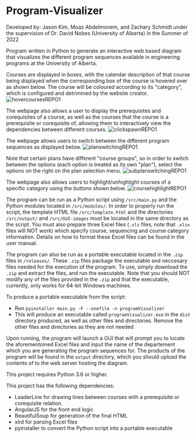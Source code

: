 # Program-Visualizer

Developed by: Jason Kim, Moaz Abdelmonem, and Zachary Schmidt under the supervision of Dr. David Nobes (University of Alberta)
in the Summer of 2022

Program written in Python to generate an interactive web based diagram that visualizes the different program sequences available in engineering programs
at the University of Alberta.

Courses are displayed in boxes, with the calendar description of that course being displayed when
the corresponding box of the course is hovered over as shown below. The course will be coloured according to its "category", which
is configured and detrimined by the website creator.
![hovercoursesREPO1](https://user-images.githubusercontent.com/60327441/173874470-39ed97e7-4ff8-452e-8304-39bb2b48c2c5.gif)

The webpage also allows a user to display the prerequisites and corequisites of a course, as well as the courses that
the course is a prerequisite or corequisite of, allowing them to interactively view the dependencies between different courses.
![clickspawnREPO1](https://user-images.githubusercontent.com/60327441/173874907-61b7dfe5-df1a-4748-80c5-ae9ada3aab0d.gif)

The webpage allows users to switch between the different program sequences as displayed below. 
![planswitchingREPO1](https://user-images.githubusercontent.com/60327441/173875138-fa3b8ba0-f19f-4582-9b25-e703e4f1e692.gif)

Note that certain plans have different "course groups", so in order to switch between the options (each option is treated as its own "plan"),
select the options on the right on the plan selection menu.
![subplanswitchingREPO1](https://user-images.githubusercontent.com/60327441/173875409-3e3f3485-223d-4a51-864c-437124775ab0.gif)

The webpage also allows users to highlight/unhighlight courses of a specific category using the buttons shown below.
![coursehighlightREPO1](https://user-images.githubusercontent.com/60327441/173875712-23d82a8c-84cf-4b71-9c4e-94148e8a89d7.gif)

The program can be run as a Python script using `/src/main.py` and the Python modules located in `/src/modules/`. In order to properly run the script,
the template HTML file `/src/template.html` and the directories `/src/output/` and `/src/GUI-images` must be located in the same directory as the script. You must also
prepare three Excel files (`.xls` files, note that `.xlsx` files will NOT work) which specify course, sequencing and course category information. Details on how to format these Excel files can be found in the user manual.

The program can also be run as a portable executable located in the `.zip` files in `/releases/`. These `.zip` files package the executable and neccesary files needed
for the execution of the program. To use, simply download the `.zip` and extract the files, and run the executable. Note that you should NOT modify any of the files provided in the `.zip` and that the executable, currently, only works for 64-bit Windows machines.

To produce a portable executable from the script: 
  - Run `pyinstaller main.py -F --onefile -n programVisualizer`
  - This will produce an executable called `programVisualizer.exe` in the `dist` directory produced, as well as other files and directories. Remove the other files and directories as they are not needed
  
Upon running, the program will launch a GUI that will prompt you to locate the aforementoined Excel files and input the name of the departement which you are generating the program sequences for. The products of the program will be found in the `output` directory, which you should upload the contents of to the 
web server hosting the diagram.
 
This project requires Python 3.6 or higher.

This project has the following dependencies:
  - LeaderLine for drawing lines between courses with a prerequisite or corequisite relation.
  - AngularJS for the front end logic
  - BeautifulSoup for generation of the final HTML
  - xlrd for parsing Excel files
  - pyinstaller to convert the Python script into a portable executable
